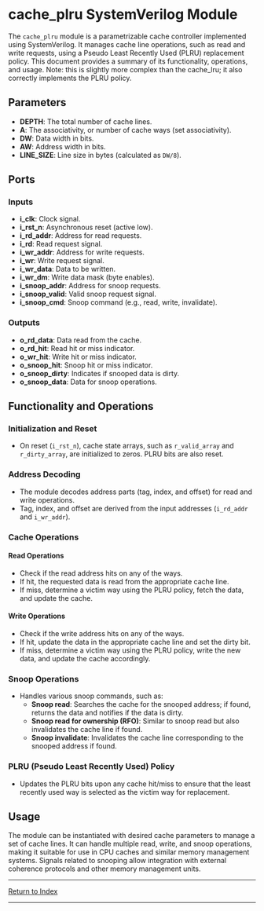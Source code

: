 # cache_plru SystemVerilog Module

The `cache_plru` module is a parametrizable cache controller implemented using SystemVerilog. It manages cache line operations, such as read and write requests, using a Pseudo Least Recently Used (PLRU) replacement policy. This document provides a summary of its functionality, operations, and usage. Note: this is slightly more complex than the cache_lru; it also correctly implements the PLRU policy.

## Parameters

- **DEPTH**: The total number of cache lines.
- **A**: The associativity, or number of cache ways (set associativity).
- **DW**: Data width in bits.
- **AW**: Address width in bits.
- **LINE_SIZE**: Line size in bytes (calculated as `DW/8`).

## Ports

### Inputs

- **i_clk**: Clock signal.
- **i_rst_n**: Asynchronous reset (active low).
- **i_rd_addr**: Address for read requests.
- **i_rd**: Read request signal.
- **i_wr_addr**: Address for write requests.
- **i_wr**: Write request signal.
- **i_wr_data**: Data to be written.
- **i_wr_dm**: Write data mask (byte enables).
- **i_snoop_addr**: Address for snoop requests.
- **i_snoop_valid**: Valid snoop request signal.
- **i_snoop_cmd**: Snoop command (e.g., read, write, invalidate).

### Outputs

- **o_rd_data**: Data read from the cache.
- **o_rd_hit**: Read hit or miss indicator.
- **o_wr_hit**: Write hit or miss indicator.
- **o_snoop_hit**: Snoop hit or miss indicator.
- **o_snoop_dirty**: Indicates if snooped data is dirty.
- **o_snoop_data**: Data for snoop operations.

## Functionality and Operations

### Initialization and Reset

- On reset (`i_rst_n`), cache state arrays, such as `r_valid_array` and `r_dirty_array`, are initialized to zeros. PLRU bits are also reset.

### Address Decoding

- The module decodes address parts (tag, index, and offset) for read and write operations.
- Tag, index, and offset are derived from the input addresses (`i_rd_addr` and `i_wr_addr`).

### Cache Operations

#### Read Operations

- Check if the read address hits on any of the ways.
- If hit, the requested data is read from the appropriate cache line.
- If miss, determine a victim way using the PLRU policy, fetch the data, and update the cache.

#### Write Operations

- Check if the write address hits on any of the ways.
- If hit, update the data in the appropriate cache line and set the dirty bit.
- If miss, determine a victim way using the PLRU policy, write the new data, and update the cache accordingly.

### Snoop Operations

- Handles various snoop commands, such as:
  - **Snoop read**: Searches the cache for the snooped address; if found, returns the data and notifies if the data is dirty.
  - **Snoop read for ownership (RFO)**: Similar to snoop read but also invalidates the cache line if found.
  - **Snoop invalidate**: Invalidates the cache line corresponding to the snooped address if found.

### PLRU (Pseudo Least Recently Used) Policy

- Updates the PLRU bits upon any cache hit/miss to ensure that the least recently used way is selected as the victim way for replacement.

## Usage

The module can be instantiated with desired cache parameters to manage a set of cache lines. It can handle multiple read, write, and snoop operations, making it suitable for use in CPU caches and similar memory management systems. Signals related to snooping allow integration with external coherence protocols and other memory management units.

---

[Return to Index](index.md)

---
